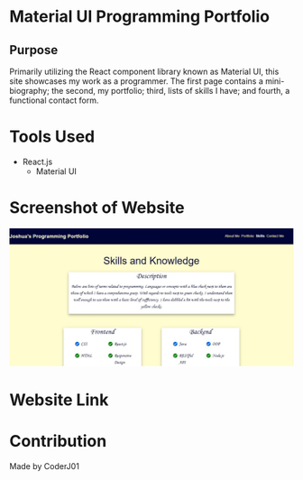 # Material UI Programming Portfolio

## Purpose
Primarily utilizing the React component library known as Material UI, this site showcases my work as a programmer. The first page contains a mini-biography; the second, my portfolio; third, lists of skills I have; and fourth, a functional contact form.

# Tools Used
* React.js
    * Material UI

# Screenshot of Website
![Alt text](/images/image-screenshot.JPG?raw=true "MUI Programming Portfolio")

# Website Link

# Contribution
Made by CoderJ01